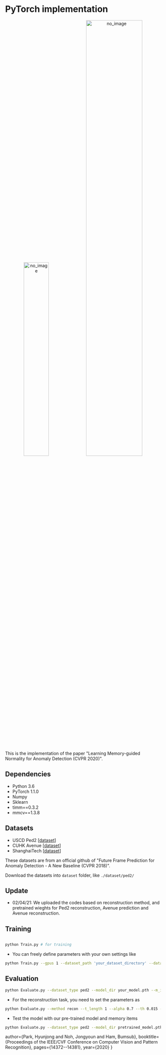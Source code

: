 # PyTorch implementation 

<p align="center"><img src="./MNAD_files/overview.png" alt="no_image" width="40%" height="40%" /><img src="./MNAD_files/teaser.png" alt="no_image" width="60%" height="60%" /></p>
This is the implementation of the paper "Learning Memory-guided Normality for Anomaly Detection (CVPR 2020)".



## Dependencies
* Python 3.6
* PyTorch 1.1.0
* Numpy
* Sklearn
* timm==0.3.2
* mmcv==1.3.8


## Datasets
* USCD Ped2 [[dataset](https://github.com/StevenLiuWen/ano_pred_cvpr2018)]
* CUHK Avenue [[dataset](https://github.com/StevenLiuWen/ano_pred_cvpr2018)]
* ShanghaiTech [[dataset](https://github.com/StevenLiuWen/ano_pred_cvpr2018)]

These datasets are from an official github of "Future Frame Prediction for Anomaly Detection - A New Baseline (CVPR 2018)".

Download the datasets into ``dataset`` folder, like ``./dataset/ped2/``

## Update
* 02/04/21: We uploaded the codes based on reconstruction method, and pretrained wieghts for Ped2 reconstruction, Avenue prediction and Avenue reconstruction.


## Training

```bash

python Train.py # for training
```
* You can freely define parameters with your own settings like
```bash
python Train.py --gpus 1 --dataset_path 'your_dataset_directory' --dataset_type avenue --exp_dir 'your_log_directory'
```


## Evaluation


```bash
python Evaluate.py --dataset_type ped2 --model_dir your_model.pth --m_items_dir your_m_items.pt
```
* For the reconstruction task, you need to set the parameters as
```bash
python Evaluate.py --method recon --t_length 1 --alpha 0.7 --th 0.015 --dataset_type ped2 --model_dir your_model.pth --m_items_dir your_m_items.pt
```
* Test the model with our pre-trained model and memory items
```bash
python Evaluate.py --dataset_type ped2 --model_dir pretrained_model.pth --m_items_dir m_items.pt
```


  author={Park, Hyunjong and Noh, Jongyoun and Ham, Bumsub},
  booktitle={Proceedings of the IEEE/CVF Conference on Computer Vision and Pattern Recognition},
  pages={14372--14381},
  year={2020}
}
```
